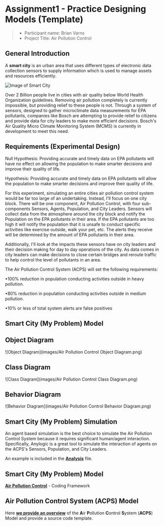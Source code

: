 # Assignment1 - Practice Designing Models (Template)

> * Participant name: Brian Varns
> * Project Title: Air Pollution Control

## General Introduction

A **smart city** is an urban area that uses different types of electronic data collection sensors to supply information which is used to manage assets and resources efficiently.

![Image of Smart City](images/smartcity.png)

Over 2 Billion people live in cities with air quality below World Health Organization guidelines.  Removing air pollution completely is currently impossible, but providing relief to these people is not.  Through a system of sensors, designed to gather microclimate data measurements for EPA pollutants, companies like Bosch are attempting to provide relief to citizens and provide data for city leaders to make more efficient decisions.  Bosch's Air Quality Micro Climate Monitoring System (MCMS) is currently in development to meet this need.

## Requirements (Experimental Design)

Null Hypothesis: Providing accurate and timely data on EPA pollutants will have no effect on allowing the population to make smarter decisions and improve their quality of life.

Hypothesis: Providing accurate and timely data on EPA pollutants will allow the population to make smarter decisions and improve their quality of life.

For this experiment, simulating an entire cities air pollution control system would be far too large of an undertaking.  Instead, I'll focus on one city block.  There will be one component, Air Pollution Control, with four sub-components Sensors, Agents, Population, and City Leaders.  Sensors will collect data from the atmosphere around the city block and notify the Population on the EPA pollutants in their area.  If the EPA pollutants are too high it will notify the population that it is unsafe to conduct specific activities like exercise outside, walk your pet, etc.  The alerts they receive will be determined by the amount of EPA pollutants in their area.

Additionally, I'll look at the impacts these sensors have on city leaders and their decision making for day to day operations of the city.  As data comes in city leaders can make decisions to close certain bridges and reroute traffic to help control the level of pollutants in an area.

The Air Pollution Control System (ACPS) will set the following requirements:

•100% reduction in population conducting activities outside in heavy pollution.

•80% reduction in population conducting activities outside in medium pollution.

•10% or less of total system alerts are false positives


## Smart City (My Problem) Model

## Object Diagram

![Object Diagram](images/AIr Pollution Control Object Diagram.png)

## Class Diagram

![Class Diagram](images/Air Pollution Control Class Diagram.png)

## Behavior Diagram

![Behavior Diagram](images/Air Pollution Control Behavior Diagram.png)

## Smart City (My Problem) Simulation

An agent based simulation is the best choice to simulate the Air Pollution Control System because it requires significant human/agent interaction. Specifically, Anylogic is a great tool to simulate the interaction of agents on the ACPS's Sensors, Population, and City Leaders.

An example is included in the [**Analysis**](https://github.com/IDS6145-18Spring/assignment-1-practice-designing-models-Brian-Varns/tree/master/analysis) file.

## Smart City (My Problem) Model
[**Air Pollution Control**](https://github.com/IDS6145-18Spring/assignment-1-practice-designing-models-Brian-Varns/commit/d12d75ca3b12b0fd20e0f64231f444700ce1df90?diff=unified) - Coding Framework

## **A**ir **P**ollution **C**ontrol **S**ystem (**ACPS**) Model
Here [**we provide an overview**](https://github.com/IDS6145-18Spring/assignment-1-practice-designing-models-Brian-Varns/blob/master/code/README.md) of the **A**ir **P**ollution **C**ontrol **S**ystem (**ACPS**) Model and provide a source code template.
